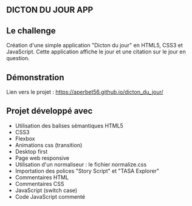 ## DICTON DU JOUR APP

## Le challenge

Création d'une simple application "Dicton du jour" en HTML5, CSS3 et JavaScript.
Cette application affiche le jour et une citation sur le jour en question.

## Démonstration

Lien vers le projet : https://aperbet56.github.io/dicton_du_jour/

## Projet développé avec

- Utilisation des balises sémantiques HTML5
- CSS3
- Flexbox
- Animations css (transition)
- Desktop first
- Page web responsive
- Utilisation d'un normaliseur : le fichier normalize.css
- Importation des polices "Story Script" et "TASA Explorer"
- Commentaires HTML
- Commentaires CSS
- JavaScript (switch case)
- Code JavaScript commenté
